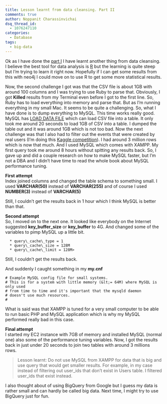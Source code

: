 ```yaml
---
title: Lesson learnt from data cleansing. Part II
comments: true
author: Noppanit Charassinvichai
dsq_thread_id:
  - 1076247110
categories:
  - Database
tags:
  - big-data
---
```

Ok as I have done the [part I][1] I have learnt another thing from data cleansing. I believe the best tool for data analysis is [R][2] but the learning is quite steep but I&#8217;m trying to learn it right now. Hopefully if I can get some results from this with neo4j I could move on to use R to get some more statistical results. 

Now, the second challenge I got was that the CSV file is about 1GB with around 100 columns and I was trying to use Ruby to parse that. Obviously, I got **Killed** results from my Terminal even before I got to the first line. So, Ruby has to load everything into memory and parse that. But as I&#8217;m running everything in my small Mac. It seems to be quite a challenging. So, what I have done is to dump everything to MySQL. This time works really good. MySQL has [LOAD DATA FILE][3] which can load CSV file into a table. It only took me around <string>20 seconds</strong> to load 1GB of CSV into a table. I dumped the table out and it was around 1GB which is not too bad. Now the next challenge was that I also had to filter out the events that were created by real users (I&#8217;m doing this [Kaggle competition][4]). I had around 3 million rows which is now that much. And I used MySQL which comes with XAMPP. My first query took me around 8 hours without spitting any results back. So, I gave up and did a couple research on how to make MySQL faster, but I&#8217;m not a DBA and I didn&#8217;t have time to read the whole book about MySQL performance tuning.

**First attempt**  
Index joined columns and changed the table schema to something small. I used **VARCHAR(50)** instead of **VARCHAR(255)** and of course I used **NUMBER(3)** instead of **VARCHAR(5)**

Still, I couldn&#8217;t get the results back in 1 hour which I think MySQL is better than that. 

**Second attempt**  
So, I moved on to the next one. It looked like everybody on the Internet suggested **key\_buffer\_size** or **key_buffer** to 4G. And changed some of the variables to pimp MySQL up a little bit.  

```
  * query\_cache\_type = 1
  * query\_cache\_size = 128M
  * query\_cache\_limit = 128M>
```

Still, I couldn&#8217;t get the results back. 

And suddenly I caught something in my **my.cnf**

```
# Example MySQL config file for small systems.
# This is for a system with little memory (&lt;= 64M) where MySQL is only used
# from time to time and it's important that the mysqld daemon
# doesn't use much resources.
#

```

What is said was that XAMPP is tuned for a very small computer to be able to run basic PHP and MySQL application which is why my MySQL performed really bad in this case. 

**Final attempt**  
I started my EC2 instance with 7GB of memory and installed MySQL (normal one) also some of the performance tuning variables. Now, I got the results back in just under 20 seconds to join two tables with around 3 millions rows.

> Lesson learnt: Do not use MySQL from XAMPP for data that is big and use query that would get smaller results. For example, in my case instead of filtering out user\_ids that don&#8217;t exist in Users table. I filtered user\_ids that exist instead. 

I also thought about of using BigQuery from Google but I guess my data is rather small and can hardly be called big data. Next time, I might try to use BigQuery just for fun.

 [1]: https://www.noppanit.com/lesson-learnt-from-data-cleansing/ "data cleansing part I"
 [2]: http://www.r-project.org/ "R"
 [3]: http://dev.mysql.com/doc/refman/5.1/en/load-data.html "Load data mysql"
 [4]: http://www.kaggle.com/c/event-recommendation-engine-challenge "kaggle competition"
